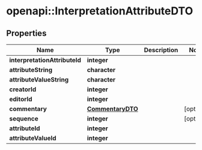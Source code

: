 # openapi::InterpretationAttributeDTO

## Properties
Name | Type | Description | Notes
------------ | ------------- | ------------- | -------------
**interpretationAttributeId** | **integer** |  | 
**attributeString** | **character** |  | 
**attributeValueString** | **character** |  | 
**creatorId** | **integer** |  | 
**editorId** | **integer** |  | 
**commentary** | [**CommentaryDTO**](CommentaryDTO.md) |  | [optional] 
**sequence** | **integer** |  | [optional] 
**attributeId** | **integer** |  | 
**attributeValueId** | **integer** |  | 


